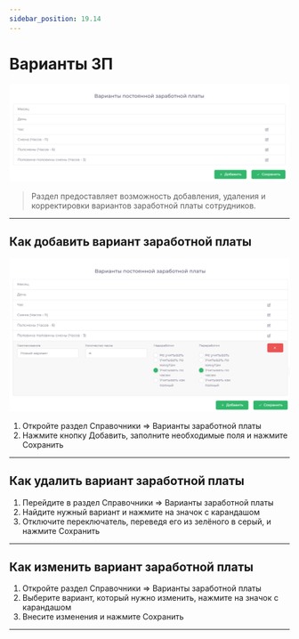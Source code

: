 ```yaml
---
sidebar_position: 19.14
---
```


# Варианты ЗП

![Модуль "Справочники.Варианты_ЗП"](assets/payment_options/1.png)

>Раздел  предоставляет возможность добавления, удаления и корректировки вариантов заработной платы сотрудников.


<hr/>


## Как добавить вариант заработной платы

![Модуль "Справочники.Варианты_ЗП"](assets/payment_options/3.png)

1.	Откройте раздел Справочники => Варианты заработной платы
2.	Нажмите кнопку Добавить, заполните необходимые поля и нажмите Сохранить
<hr/>

## Как удалить вариант заработной платы

1.	Перейдите в раздел Справочники => Варианты заработной платы
2.	Найдите нужный вариант и нажмите на значок с карандашом
3.	Отключите переключатель, переведя его из зелёного в серый, и нажмите Сохранить
<hr/>

## Как изменить вариант заработной платы

1.	Откройте раздел Справочники => Варианты заработной платы
2.	Выберите вариант, который нужно изменить, нажмите на значок с карандашом
3.	Внесите изменения и нажмите Сохранить
<hr/>


